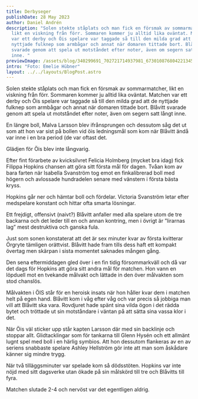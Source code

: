 ```yaml
---
title: Derbyseger
publishDate: 28 May 2023
author: Daniel Andrén
description: "Solen stekte ståplats och man fick en försmak av sommarmatcher,
  likt en viskning från förr. Sommaren kommer ju alltid lika oväntat. Matchen
  var ett derby och Öis spelare var taggade så till den milda grad att de
  nyttjade fulknep som armbågar och annat när domaren tittade bort. Blåvitt
  svarade genom att spela ut motståndet efter noter, även om segern satt långt
  inne. "
previewImage: /assets/blog/340299691_702721714937981_6730108768042213451_n.jpg
intro: "Foto: Emelie Hübner"
layout: ../../layouts/BlogPost.astro
---
```

Solen stekte ståplats och man fick en försmak av sommarmatcher, likt en viskning från förr. Sommaren kommer ju alltid lika oväntat. Matchen var ett derby och Öis spelare var taggade så till den milda grad att de nyttjade fulknep som armbågar och annat när domaren tittade bort. Blåvitt svarade genom att spela ut motståndet efter noter, även om segern satt långt inne. 

En längre boll, Malva Larsson blev ifrånsprungen och dessutom såg det ut som att hon var sist på bollen vid öis ledningsmål som kom när Blåvitt ändå var inne i en bra period (de var oftast det. 

Glädjen för Öis blev inte långvarig. 

Efter fint förarbete av kvicksilvret Felicia Holmberg (mycket bra idag) fick Filippa Hopkins chansen att göra sitt första mål för dagen. Tvåan kom av bara farten när Isabella Svanström tog emot en finkalibrerad boll med högern och avlossade hundradelen senare med vänstern i första bästa kryss. 

Hopkins går ner och hämtar boll och fördelar. Victoria Svanström letar efter medspelare konstant och hittar ofta smarta lösningar. 

Ett frejdigt, offensivt (naivt?) Blåvitt anfaller med alla spelare utom de tre backarna och det leder till en och annan kontring, men i övrigt är ”lirarnas lag” mest destruktiva och ganska fula. 

Just som sonen konstaterat att det är sex minuter kvar av första kvitterar Örgryte tämligen orättvist. Blåvitt hade fram tills dess haft ett kompakt övertag men skärpan i sista momentet saknades mången gång. 

Den sena eftermiddagen gled över i en fin tidig försommarkväll och då var det dags för Hopkins att göra sitt andra mål för matchen. Hon vann en löpduell mot en tvekande målvakt och lättade in den över målvakten som stod chanslös. 

Målvakten i ÖIS står för en heroisk insats när hon håller kvar dem i matchen helt på egen hand. Blåvitt kom i våg efter våg och var precis så jobbiga man vill att Blåvitt ska vara. Rovdjuret hade spänt sina vilda ögon i det rädda bytet och tröttade ut sin motståndare i väntan på att sätta sina vassa klor i det. 

När Öis väl sticker upp står kapten Larsson där med sin backlinje och stoppar allt. Glidtacklingar som för tankarna till Glenn Hysén och ett allmänt lugnt spel med boll i en härlig symbios. Att hon dessutom flankeras av en av seriens snabbaste spelare Ashley Hellström gör inte att man som åskådare känner sig mindre trygg. 

När två tilläggsminuter var spelade kom så dödsstöten. Hopkins var inte nöjd med sitt dagsverke utan ökade på sin målskörd till tre och Blåvitts till fyra. 

Matchen slutade 2-4 och nervöst var det egentligen aldrig.